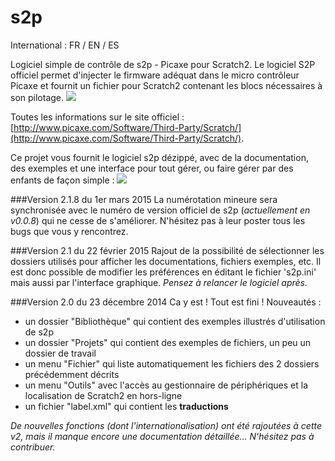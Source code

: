 s2p
===
International : FR / EN / ES

Logiciel simple de contrôle de s2p - Picaxe pour Scratch2.
Le logiciel S2P officiel permet d'injecter le firmware adéquat dans le micro contrôleur Picaxe et fournit un fichier pour Scratch2 contenant les blocs nécessaires à son pilotage.
![](https://raw.githubusercontent.com/technologiescollege/s2p/master/s2p/datasheets/Capture_s2p_EXE.JPG)

Toutes les informations sur le site officiel : [http://www.picaxe.com/Software/Third-Party/Scratch/](http://www.picaxe.com/Software/Third-Party/Scratch/).

Ce projet vous fournit le logiciel s2p dézippé, avec de la documentation, des exemples et une interface pour tout gérer, ou faire gérer par des enfants de façon simple :
![](https://raw.githubusercontent.com/technologiescollege/s2p/master/s2p/datasheets/Capture_s2p_EXE.JPG)

###Version 2.1.8 du 1er mars 2015
La numérotation mineure sera synchronisée avec le numéro de version officiel de s2p (_actuellement en v0.0.8_) qui ne cesse de s'améliorer. N'hésitez pas à leur poster tous les bugs que vous y rencontrez.

###Version 2.1 du 22 février 2015
Rajout de la possibilité de sélectionner les dossiers utilisés pour afficher les documentations, fichiers exemples, etc.
Il est donc possible de modifier les préférences en éditant le fichier 's2p.ini' mais aussi par l'interface graphique.
_Pensez à relancer le logiciel après._

###Version 2.0 du 23 décembre 2014
Ca y est ! Tout est fini ! Nouveautés :
- un dossier "Bibliothèque" qui contient des exemples illustrés d'utilisation de s2p
- un dossier "Projets" qui contient des exemples de fichiers, un peu un dossier de travail
- un menu "Fichier" qui liste automatiquement les fichiers des 2 dossiers précédemment décrits
- un menu "Outils" avec l'accès au gestionnaire de périphériques et la localisation de Scratch2 en hors-ligne
- un fichier "label.xml" qui contient les **traductions**


_De nouvelles fonctions (dont l'internationalisation) ont été rajoutées à cette v2, mais il manque encore une documentation détaillée...
N'hésitez pas à contribuer._

